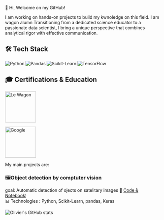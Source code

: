  👋 Hi, Welcome on my GitHub!
 
  I am working on hands-on projects to build my kwnoledge on this field. I am wagon alumn
  Transitioning from a dedicated science educator to a passionate data scientist,
  I bring a unique perspective that combines analytical rigor with effective communication.


  ## 🛠️ Tech Stack
![Python](https://img.shields.io/badge/Python-3776AB?style=for-the-badge&logo=python&logoColor=white)
![Pandas](https://img.shields.io/badge/Pandas-150458?style=for-the-badge&logo=pandas&logoColor=white)
![Scikit-Learn](https://img.shields.io/badge/Scikit--Learn-F7931E?style=for-the-badge&logo=scikit-learn&logoColor=white)
![TensorFlow](https://img.shields.io/badge/TensorFlow-FF6F00?style=for-the-badge&logo=tensorflow&logoColor=white)

## 🎓 Certifications & Education

<p align="left">
  <img src="https://upload.wikimedia.org/wikipedia/commons/5/5a/Le_Wagon_logo.png" alt="Le Wagon" width="100"/>
</p
- ![Le Wagon](https://img.shields.io/badge/Le%20Wagon-FA2D48?style=for-the-badge)
  **[Le Wagon Data Science Bootcamp](https://www.lewagon.com/data-science-course)**  
  📍 Focus on Python,SQL, Machine Learning, Deep learning
  📆 September 2024  

<p align="left">
  <img src="https://upload.wikimedia.org/wikipedia/commons/c/cf/Google_Cloud_Logo.png" alt="Google" width="100"/>
</p>



  
  My main projects are:
  
  ### 🖼️Object detection by comptuter vision
  goal: Automatic detection of ojects on satelitary images
  🔗 [Code & Notebook](https://github.com/olivierpi974/shipvision_lewagon_backend))  
📊 Technologies : Python, Scikit-Learn, pandas, Keras 

![Olivier's GitHub stats](https://github-readme-stats.vercel.app/api?username=olivierpi974&show_icons=true&theme=radical)



<!---
olivierpi974/olivierpi974 is a ✨ special ✨ repository because its `README.md` (this file) appears on your GitHub profile.
You can click the Preview link to take a look at your changes.
--->
